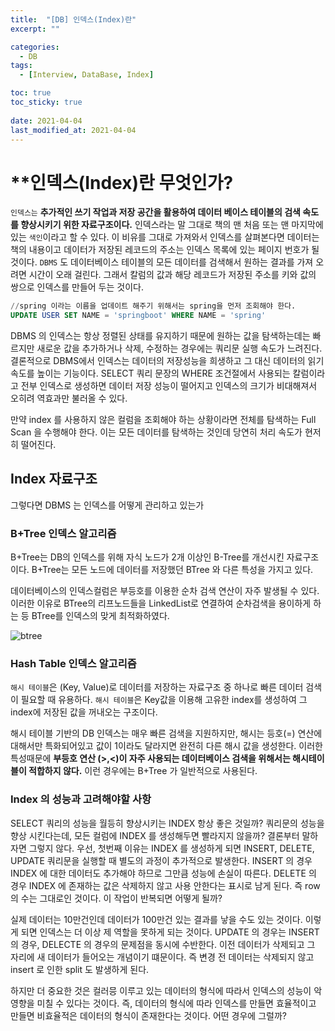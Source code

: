```yaml
---
title:  "[DB] 인덱스(Index)란"
excerpt: ""

categories:
  - DB
tags:
  - [Interview, DataBase, Index]

toc: true
toc_sticky: true
 
date: 2021-04-04
last_modified_at: 2021-04-04
---
```


# **인덱스(Index)란 무엇인가?

`인덱스는` **추가적인 쓰기 작업과 저장 공간을 활용하여 데이터 베이스 테이블의 검색 속도를 향상시키기 위한 자료구조이다.** 인덱스라는 말 그대로 책의 맨 처음 또는 맨 마지막에 있는 `색인`이라고 할 수 있다. 이 비유를 그대로 가져와서 인덱스를 살펴본다면 데이터는 책의 내용이고 데이터가 저장된 레코드의 주소는 인덱스 목록에 있는 페이지 번호가 될 것이다. `DBMS` 도 데이터베이스 테이블의 모든 데이터를 검색해서 원하는 결과를 가져 오려면 시간이 오래 걸린다. 그래서 칼럼의 값과 해당 레코드가 저장된 주소를 키와 값의 쌍으로 인덱스를 만들어 두는 것이다.


```sql
//spring 이라는 이름을 업데이트 해주기 위해서는 spring을 먼저 조회해야 한다. 
UPDATE USER SET NAME = 'springboot' WHERE NAME = 'spring'
```  


DBMS 의 인덱스는 항상 정렬된 상태를 유지하기 때문에 원하는 값을 탐색하는데는 빠르지만 새로운 값을 추가하거나 삭제, 수정하는 경우에는 쿼리문 실행 속도가 느려진다. 결론적으로 DBMS에서 인덱스는 데이터의 저장성능을 희생하고 그 대신 데이터의 읽기 속도를 높이는 기능이다. SELECT 쿼리 문장의 WHERE 조건절에서 사용되는 칼럼이라고 전부 인덱스로 생성하면 데이터 저장 성능이 떨어지고 인덱스의 크기가 비대해져서 오히려 역효과만 불러올 수 있다.

만약 index 를 사용하지 않은 컬럼을 조회해야 하는 상황이라면 전체를 탐색하는 Full Scan 을 수행해야 한다. 이는 모든 데이터를 탐색하는 것인데 당연히 처리 속도가 현저히 떨어진다.  

## Index 자료구조

그렇다면 DBMS 는 인덱스를 어떻게 관리하고 있는가

### B+Tree 인덱스 알고리즘
B+Tree는 DB의 인덱스를 위해 자식 노드가 2개 이상인 B-Tree를 개선시킨 자료구조 이다. B+Tree는 모든 노드에 데이터를 저장했던 BTree 와 다른 특성을 가지고 있다.  

데이터베이스의 인덱스컬럼은 부등호를 이용한 순차 검색 연산이 자주 발생될 수 있다. 이러한 이유로 BTree의 리프노드들을 LinkedList로 연결하여 순차검색을 용이하게 하는 등 BTree를 인덱스의 맞게 최적화하였다.

![btree](https://img1.daumcdn.net/thumb/R1280x0/?scode=mtistory2&fname=https%3A%2F%2Fblog.kakaocdn.net%2Fdn%2Fd78iJ0%2FbtqKRYbLdM9%2FnIvz1M4gffMl4YHS77JSfK%2Fimg.png)


### Hash Table 인덱스 알고리즘

`해시 테이블`은 (Key, Value)로 데이터를 저장하는 자료구조 중 하나로 빠른 데이터 검색이 필요할 때 유용하다. `해시 테이블`은 Key값을 이용해 고유한 index를 생성하여 그 index에 저장된 값을 꺼내오는 구조이다.  

해시 테이블 기반의 DB 인덱스는 매우 빠른 검색을 지원하지만, 해시는 등호(=) 연산에 대해서만 특화되어있고 값이 1이라도 달라지면 완전히 다른 해시 값을 생성한다. 이러한 특성때문에 **부등호 연산 (>,<)이 자주 사용되는 데이터베이스 검색을 위해서는 해시테이블이 적합하지 않다.** 이런 경우에는 B+Tree 가 일반적으로 사용된다.

### Index 의 성능과 고려해야할 사항

SELECT 쿼리의 성능을 월등히 향상시키는 INDEX 항상 좋은 것일까? 쿼리문의 성능을 향상 시킨다는데, 모든 컬럼에 INDEX 를 생성해두면 빨라지지 않을까? 결론부터 말하자면 그렇지 않다. 우선, 첫번째 이유는 INDEX 를 생성하게 되면 INSERT, DELETE, UPDATE 쿼리문을 실행할 때 별도의 과정이 추가적으로 발생한다. INSERT 의 경우 INDEX 에 대한 데이터도 추가해야 하므로 그만큼 성능에 손실이 따른다. DELETE 의 경우 INDEX 에 존재하는 값은 삭제하지 않고 사용 안한다는 표시로 남게 된다. 즉 row 의 수는 그대로인 것이다. 이 작업이 반복되면 어떻게 될까?  

실제 데이터는 10만건인데 데이터가 100만건 있는 결과를 낳을 수도 있는 것이다. 이렇게 되면 인덱스는 더 이상 제 역할을 못하게 되는 것이다. UPDATE 의 경우는 INSERT의 경우, DELECTE 의 경우의 문제점을 동시에 수반한다. 이전 데이터가 삭제되고 그 자리에 새 데이터가 들어오는 개념이기 떄문이다. 즉 변경 전 데이터는 삭제되지 않고 insert 로 인한 split 도 발생하게 된다.  

하지만 더 중요한 것은 컬러믕 이루고 있는 데이터의 형식에 따라서 인덱스의 성능이 악영향을 미칠 수 있다는 것이다. 즉, 데이터의 형식에 따라 인덱스를 만들면 효율적이고 만들면 비효율적은 데이터의 형식이 존재한다는 것이다. 어떤 경우에 그럴까?
